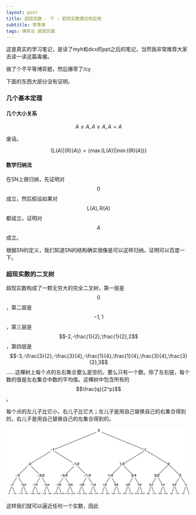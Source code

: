 ```yaml
---
layout: post
title: 超现实数 · 下 : 超现实数理论和应用
subtitle: 草草草
tags: 博弈论 超现实数
---
```


这是真实的学习笔记，是读了myh和dcx的ppt之后的笔记，当然我非常推荐大家去读一读这篇毒瘤。

做了个不平等博弈题，然后爆零了/cy

下面的东西大部分没有证明。

### 几个基本定理

#### 几个大小关系

$$
A\leq A,A\geq A,A=A
$$

废话。

$$
\{\mathrm{L}(A)\vert\mathrm{(R)}(A)\}=\left\{\max(\mathrm{L}(A)) \big\vert \min(\mathrm{(R)}(A))\right\}
$$



#### 数学归纳法

在SN上做归纳，先证明对$$0$$成立，然后假设如果对$$\mathrm{L}(A),\mathrm{R}(A)$$都成立，证明对$$A$$成立。

根据SN的定义，我们知道SN的结构确实很像是可以这样归纳。证明可以百度一下。

### 超现实数的二叉树

超现实数构成了一颗无穷大的完全二叉树，第一层是$$0$$，第二层是$$-1,1$$，第三层是$$-2,-\frac{1}{2},\frac{1}{2},2$$，第四层是$$-3,-\frac{3}{2},-\frac{3}{4},-\frac{1}{4},\frac{1}{4},\frac{3}{4},\frac{3}{2},3$$......这棵树上每个点的左右集合要么是空的，要么只有一个数。除了左右链，每个数的值是左右集合中数的平均值。这棵树中包含所有的$$\frac{q}{2^p}$$。

每个点的左儿子比它小，右儿子比它大；左儿子是用自己替换自己的右集合得到的，右儿子是用自己替换自己的左集合得到的。

![pic1](/img/2021-03-13-surreal-numbers/pic1.png)

这样我们就可以逼近任何一个实数，因此